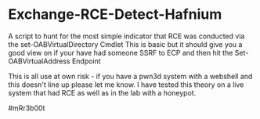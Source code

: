 # Exchange-RCE-Detect-Hafnium

A script to hunt for the most simple indicator that RCE was conducted via the set-OABVirtualDirectory Cmdlet
This is basic but it should give you a good view on if your have had someone SSRF to ECP and then hit the Set-OABVirtualAddress Endpoint


This is all use at own risk - if you have a pwn3d system with a webshell and this doesn't line up please let me know. I have tested this theory on a live system that had RCE as well as in the lab with a honeypot.

#mRr3b00t
